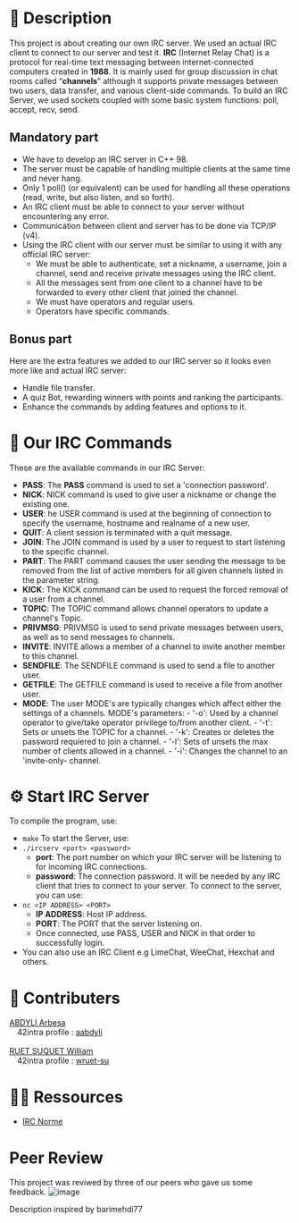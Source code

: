 # 🤔 Description
This project is about creating our own IRC server. We used an actual IRC client to connect to our server and test it.
**IRC** (Internet Relay Chat) is a protocol for real-time text messaging between internet-connected computers created in **1988**. It is mainly used for group discussion in chat rooms called “**channels**” although it supports private messages between two users, data transfer, and various client-side commands.
To build an IRC Server, we used sockets coupled with some basic system functions: poll, accept, recv, send.

## Mandatory part
  - We have to develop an IRC server in C++ 98.
  - The server must be capable of handling multiple clients at the same time and never hang.
  - Only 1 poll() (or equivalent) can be used for handling all these operations (read, write, but also listen, and so forth).
  - An IRC client must be able to connect to your server without encountering any error.
  - Communication between client and server has to be done via TCP/IP (v4).
  - Using the IRC client with our server must be similar to using it with any official IRC server:
    -  We must be able to authenticate, set a nickname, a username, join a channel, send and receive private messages using the IRC client.
    -  All the messages sent from one client to a channel have to be forwarded to every other client that joined the channel.
    -  We must have operators and regular users.
    -  Operators have specific commands.

## Bonus part 
Here are the extra features we added to our IRC server so it looks even more like and actual IRC server:
  - Handle file transfer.
  - A quiz Bot, rewarding winners with points and ranking the participants.
  - Enhance the commands by adding features and options to it.

# 🔑 Our IRC Commands
These are the available commands in our IRC Server:
  - **PASS**: The **PASS** command is used to set a 'connection password'.
  - **NICK**: NICK command is used to give user a nickname or change the existing one.
  - **USER**: he USER command is used at the beginning of connection to specify the username, hostname and realname of a new user.
  - **QUIT**: A client session is terminated with a quit message.
  - **JOIN**: The JOIN command is used by a user to request to start listening to the specific channel.
  - **PART**: The PART command causes the user sending the message to be removed from the list of active members for all given channels listed in the parameter string.
  - **KICK**: The KICK command can be used to request the forced removal of a user from a channel.
  - **TOPIC**: The TOPIC command allows channel operators to update a channel's Topic.
  - **PRIVMSG**: PRIVMSG is used to send private messages between users, as well as to send messages to channels.
  - **INVITE**: INVITE allows a member of a channel to invite another member to this channel.
  - **SENDFILE**: The SENDFILE command is used to send a file to another user.
  - **GETFILE**: The GETFILE command is used to receive a file from another user.
  - **MODE**: The user MODE's are typically changes which affect either the settings of a channels.
      MODE's parameters:
          - '-o': Used by a channel operator to give/take operator privilege to/from another client.
          - '-t': Sets or unsets the TOPIC for a channel.
          - '-k': Creates or deletes the password requiered to join a channel.
          - '-l': Sets of unsets the max number of clients allowed in a channel.
          - '-i': Changes the channel to an 'invite-only- channel.

# ⚙️ Start IRC Server
To compile the program, use:
  - `make`
To start the Server, use:
  - `./ircserv <port> <password>`
    - **port**: The port number on which your IRC server will be listening to for incoming IRC connections.
    - **password**: The connection password. It will be needed by any IRC client that tries to connect to your server.
To connect to the server, you can use:
  - `nc <IP ADDRESS> <PORT>`
    - **IP ADDRESS**: Host IP address.
    - **PORT**: The PORT that the server listening on.
    - Once connected, use PASS, USER and NICK in that order to successfully login.
  - You can also use an IRC Client e.g LimeChat, WeeChat, Hexchat and others.

# 💪 Contributers
[ABDYLI Arbesa](https://github.com/aarbesa)<br/>
&emsp;42intra profile : [aabdyli](https://profile.intra.42.fr/users/aabdyli) <br/>
<br/>
[RUET SUQUET William](https://github.com/willrsq1)
<br/>
&emsp;42intra profile : [wruet-su](https://profile.intra.42.fr/users/wruet-su)
<br/>

# 👨‍💻 Ressources
* [IRC Norme](https://modern.ircdocs.horse/)

# Peer Review
This project was reviwed by three of our peers who gave us some feedback.
![image](https://github.com/willrsq1/Ft_IRC/assets/117649637/44cbe4ca-ccea-4a50-9e0e-1a578dbf0577)


Description inspired by barimehdi77
